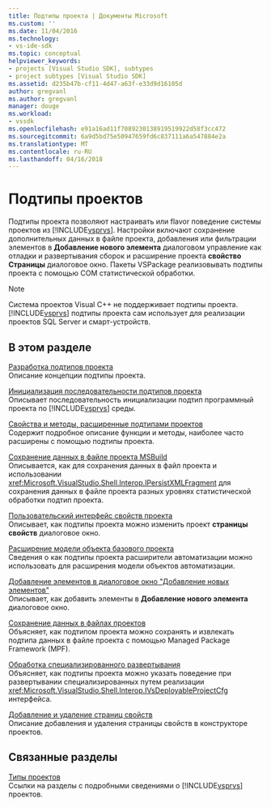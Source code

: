 ```yaml
---
title: Подтипы проекта | Документы Microsoft
ms.custom: ''
ms.date: 11/04/2016
ms.technology:
- vs-ide-sdk
ms.topic: conceptual
helpviewer_keywords:
- projects [Visual Studio SDK], subtypes
- project subtypes [Visual Studio SDK]
ms.assetid: d235b47b-cf11-4d47-a63f-e33d9d16105d
author: gregvanl
ms.author: gregvanl
manager: douge
ms.workload:
- vssdk
ms.openlocfilehash: e91a16ad11f7089230138919519922d58f3cc472
ms.sourcegitcommit: 6a9d5bd75e50947659fd6c837111a6a547884e2a
ms.translationtype: MT
ms.contentlocale: ru-RU
ms.lasthandoff: 04/16/2018
---
```

# <a name="project-subtypes"></a>Подтипы проектов
Подтипы проекта позволяют настраивать или flavor поведение системы проектов из [!INCLUDE[vsprvs](../../code-quality/includes/vsprvs_md.md)]. Настройки включают сохранение дополнительных данных в файле проекта, добавления или фильтрации элементов в **Добавление нового элемента** диалоговом управление как отладки и развертывания сборок и расширение проекта **свойство Страницы** диалоговое окно. Пакеты VSPackage реализовывать подтипы проекта с помощью COM статистической обработки.  
  
> [!NOTE]
>  Система проектов Visual C++ не поддерживает подтипы проекта. [!INCLUDE[vsprvs](../../code-quality/includes/vsprvs_md.md)] подтипы проекта сам использует для реализации проектов SQL Server и смарт-устройств.  
  
## <a name="in-this-section"></a>В этом разделе  
 [Разработка подтипов проекта](../../extensibility/internals/project-subtypes-design.md)  
 Описание концепции подтипы проекта.  
  
 [Инициализация последовательности подтипов проекта](../../extensibility/internals/initialization-sequence-of-project-subtypes.md)  
 Описывает последовательность инициализации подтип программный проекта по [!INCLUDE[vsprvs](../../code-quality/includes/vsprvs_md.md)] среды.  
  
 [Свойства и методы, расширенные подтипами проектов](../../extensibility/internals/properties-and-methods-extended-by-project-subtypes.md)  
 Содержит подробное описание функции и методы, наиболее часто расширены с помощью подтипы проекта.  
  
 [Сохранение данных в файле проекта MSBuild](../../extensibility/internals/persisting-data-in-the-msbuild-project-file.md)  
 Описывается, как для сохранения данных в файл проекта и использовании <xref:Microsoft.VisualStudio.Shell.Interop.IPersistXMLFragment> для сохранения данных в файле проекта разных уровнях статистической обработки подтип проекта.  
  
 [Пользовательский интерфейс свойств проекта](../../extensibility/internals/project-property-user-interface.md)  
 Описывает, как подтипы проекта можно изменить проект **страницы свойств** диалоговое окно.  
  
 [Расширение модели объекта базового проекта](../../extensibility/internals/extending-the-object-model-of-the-base-project.md)  
 Сведения о как подтипы проекта расширители автоматизации можно использовать для расширения модели объектов автоматизации.  
  
 [Добавление элементов в диалоговое окно "Добавление новых элементов"](../../extensibility/internals/contributing-to-the-add-new-item-dialog-box.md)  
 Описывает, как добавить элементы в **Добавление нового элемента** диалоговое окно.  
  
 [Сохранение данных в файлах проектов](../../extensibility/saving-data-in-project-files.md)  
 Объясняет, как подтипом проекта можно сохранять и извлекать подтипа данных в файле проекта с помощью Managed Package Framework (MPF).  
  
 [Обработка специализированного развертывания](../../extensibility/internals/handling-specialized-deployment.md)  
 Объясняет, как подтипы проекта можно указать поведение при развертывании специализированных путем реализации <xref:Microsoft.VisualStudio.Shell.Interop.IVsDeployableProjectCfg> интерфейса.  
  
 [Добавление и удаление страниц свойств](../../extensibility/adding-and-removing-property-pages.md)  
 Описание добавления и удаления страницы свойств в конструкторе проектов.  
  
## <a name="related-sections"></a>Связанные разделы  
 [Типы проектов](../../extensibility/internals/project-types.md)  
 Ссылки на разделы с подробными сведениями о [!INCLUDE[vsprvs](../../code-quality/includes/vsprvs_md.md)] проектов.